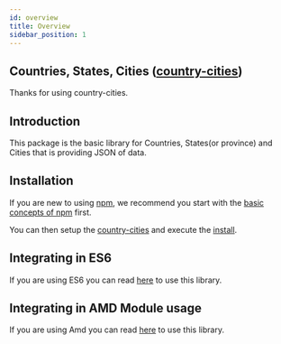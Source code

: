```yaml
---
id: overview
title: Overview
sidebar_position: 1
---
```


## Countries, States, Cities ([country-cities](https://www.npmjs.com/package/country-state-city))

Thanks for using country-cities.

## Introduction

This package is the basic library for Countries, States(or province) and Cities that is providing JSON of data.

## Installation

If you are new to using [npm](https://www.npmjs.com/), we recommend you start with the [basic concepts of npm](https://docs.npmjs.com/cli/v6/commands/npm-install/) first.

You can then setup the [country-cities](https://www.npmjs.com/package/country-cities) and execute the [install](/v1/installation).

## Integrating in ES6

If you are using ES6 you can read [here](/v1/es6/overview) to use this library.

## Integrating in AMD Module usage

If you are using Amd you can read [here](/v1/amd/overview) to use this library.

